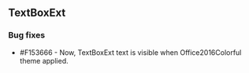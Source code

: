 ## TextBoxExt

### Bug fixes

* \#F153666 - Now, TextBoxExt text is visible when Office2016Colorful theme applied. 
